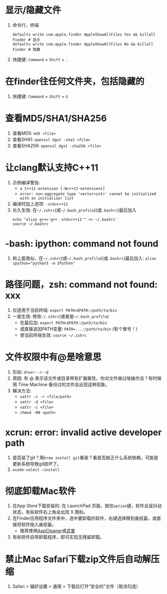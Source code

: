 # 显示/隐藏文件
1. 命令行，终端
    ```shell
    defaults write com.apple.finder AppleShowAllFiles Yes && killall Finder # 显示
    defaults write com.apple.finder AppleShowAllFiles No && killall Finder # 隐藏
    ```
2. 快捷键: `Command` + `Shift` + `.`


# 在finder往任何文件夹，包括隐藏的
1. 快捷键: `Command` + `Shift` + `G`


# 查看MD5/SHA1/SHA256
1. 查看MD5: `md5 <file>`
2. 查看SHA1: `openssl dgst -sha1 <file>`
3. 查看SHA256: `openssl dgst -sha256 <file>`


# 让clang默认支持C++11
1. 示例编译警告: 
    + `a C++11 extension [-Wc++11-extensions]`
    + `error: non-aggregate type 'vector<int>' cannot be initialized with an initializer list`
2. 编译时加上选项: `-std=c++11`
3. 长久生效: 在`~/.zshrc`(或`~/.bash_profile`)(或`.bashrc`)最后加入
    ```shell
    echo "alias g++='g++ -std=c++11'" >> ~/.bashrc'
    source ~/.bashrc
    ```

# -bash: ipython: command not found
1. 和上面类似，在`~/.zshrc`(或`~/.bash_profile`)(或`.bashrc`)最后加入: `alias ipython="python3 -m IPython"`


# 路径问题，zsh: command not found: xxx
1. 仅适用于当前终端: `export PATH=$PATH:/path/to/bin`
2. 一直生效: 修改`~/.zshrc`(或者是`~/.bash_profile`)
    + 在最后加: `export PATH=$PATH:/path/to/bin`
    + 或直接追加PATH变量: `PATH=...:/path/to/bin` (有个冒号！)
    + 使当前终端生效: `source ~/.zshrc`


# 文件权限中有@是啥意思
1. 形如: `drwxr--r--@`
2. 原因: 有 @ 表示该文件或目录带有扩展属性，你对文件做过啥操作没？有时候用 Time Machine 备份过的文件会出现这种现象。
3. 解决方法: 
    + `xattr -c -r <file/path>`
    + `xattr -d <file>`
    + `xattr -c <file>`
    + `chmod -RN <path>`


# xcrun: error: invalid active developer path
1. 是否装了git？用`brew install git`重装？看是否缺乏什么系统依赖。可能是更新系统导致git损坏了。
2. `xcode-select –install`


# 彻底卸载Mac软件
1. 在App Store下载安装的: 在 LaunchPad 页面，按住`option`键，软件会呈抖动状态，有些软件右上角会出现 X 图标。
2. 在Finder应用程序文件夹中，选中要卸载的软件，右键选择移到废纸篓，或直接将软件拖入废纸篓。
    + 推荐使用[AppCleaner](http://freemacsoft.net/appcleaner/)或[这里](https://www.macbl.com/app/system/appcleaner)
3. 有些软件自带卸载程序，即可实现无残留卸载。


# 禁止Mac Safari下载zip文件后自动解压缩
1. Safari > 偏好设置 > 通用 > 下载后打开“安全的”文件（取消勾选）
